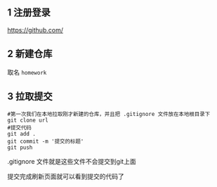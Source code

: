## 1 注册登录
<https://github.com/>
## 2 新建仓库
取名 `homework`
## 3 拉取提交
```shell script
#第一次我们在本地拉取刚才新建的仓库，并且把 .gitignore 文件放在本地根目录下
git clone url
#提交代码
git add .
git commit -m '提交的标题'
git push 
```
.gitignore 文件就是这些文件不会提交到git上面

 提交完成刷新页面就可以看到提交的代码了
